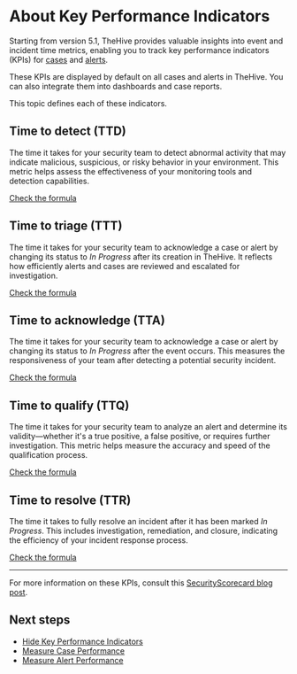 # About Key Performance Indicators

Starting from version 5.1, TheHive provides valuable insights into event and incident time metrics, enabling you to track key performance indicators (KPIs) for [cases](../analyst-corner/cases/about-cases.md) and [alerts](../analyst-corner/alerts/about-alerts.md).

These KPIs are displayed by default on all cases and alerts in TheHive. You can also integrate them into dashboards and case reports.

This topic defines each of these indicators.

## Time to detect (TTD)

The time it takes for your security team to detect abnormal activity that may indicate malicious, suspicious, or risky behavior in your environment. This metric helps assess the effectiveness of your monitoring tools and detection capabilities.

[Check the formula](key-performance-indicators-formulas.md)

## Time to triage (TTT)

The time it takes for your security team to acknowledge a case or alert by changing its status to *In Progress* after its creation in TheHive. It reflects how efficiently alerts and cases are reviewed and escalated for investigation.

[Check the formula](key-performance-indicators-formulas.md)

## Time to acknowledge (TTA)

The time it takes for your security team to acknowledge a case or alert by changing its status to *In Progress* after the event occurs. This measures the responsiveness of your team after detecting a potential security incident.

[Check the formula](key-performance-indicators-formulas.md)

## Time to qualify (TTQ)

The time it takes for your security team to analyze an alert and determine its validity—whether it's a true positive, a false positive, or requires further investigation. This metric helps measure the accuracy and speed of the qualification process.

[Check the formula](key-performance-indicators-formulas.md)

## Time to resolve (TTR)

The time it takes to fully resolve an incident after it has been marked *In Progress*. This includes investigation, remediation, and closure, indicating the efficiency of your incident response process.

[Check the formula](key-performance-indicators-formulas.md)

---

For more information on these KPIs, consult this [SecurityScorecard blog post](https://securityscorecard.com/blog/kpis-for-security-operations-incident-response/).

## Next steps

* [Hide Key Performance Indicators](hide-key-performance-indicators.md)
* [Measure Case Performance](measure-case-management-performance.md)
* [Measure Alert Performance](measure-alert-management-performance.md)